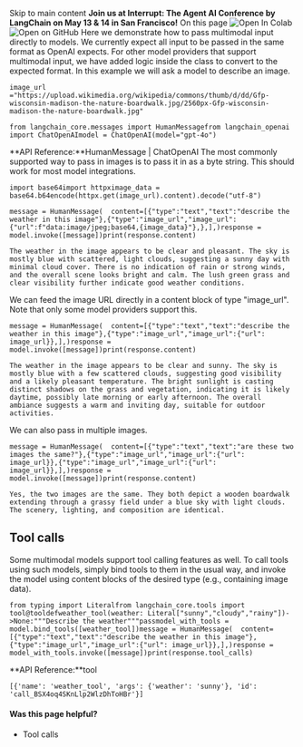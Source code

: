 Skip to main content
**Join us at Interrupt: The Agent AI Conference by LangChain on May 13 & 14 in San Francisco!**
On this page
![Open In Colab](https://colab.research.google.com/assets/colab-badge.svg)![Open on GitHub](https://img.shields.io/badge/Open%20on%20GitHub-grey?logo=github&logoColor=white)
Here we demonstrate how to pass multimodal input directly to models. We currently expect all input to be passed in the same format as OpenAI expects. For other model providers that support multimodal input, we have added logic inside the class to convert to the expected format.
In this example we will ask a model to describe an image.
```
image_url ="https://upload.wikimedia.org/wikipedia/commons/thumb/d/dd/Gfp-wisconsin-madison-the-nature-boardwalk.jpg/2560px-Gfp-wisconsin-madison-the-nature-boardwalk.jpg"
```

```
from langchain_core.messages import HumanMessagefrom langchain_openai import ChatOpenAImodel = ChatOpenAI(model="gpt-4o")
```

**API Reference:**HumanMessage | ChatOpenAI
The most commonly supported way to pass in images is to pass it in as a byte string. This should work for most model integrations.
```
import base64import httpximage_data = base64.b64encode(httpx.get(image_url).content).decode("utf-8")
```

```
message = HumanMessage(  content=[{"type":"text","text":"describe the weather in this image"},{"type":"image_url","image_url":{"url":f"data:image/jpeg;base64,{image_data}"},},],)response = model.invoke([message])print(response.content)
```

```
The weather in the image appears to be clear and pleasant. The sky is mostly blue with scattered, light clouds, suggesting a sunny day with minimal cloud cover. There is no indication of rain or strong winds, and the overall scene looks bright and calm. The lush green grass and clear visibility further indicate good weather conditions.
```

We can feed the image URL directly in a content block of type "image_url". Note that only some model providers support this.
```
message = HumanMessage(  content=[{"type":"text","text":"describe the weather in this image"},{"type":"image_url","image_url":{"url": image_url}},],)response = model.invoke([message])print(response.content)
```

```
The weather in the image appears to be clear and sunny. The sky is mostly blue with a few scattered clouds, suggesting good visibility and a likely pleasant temperature. The bright sunlight is casting distinct shadows on the grass and vegetation, indicating it is likely daytime, possibly late morning or early afternoon. The overall ambiance suggests a warm and inviting day, suitable for outdoor activities.
```

We can also pass in multiple images.
```
message = HumanMessage(  content=[{"type":"text","text":"are these two images the same?"},{"type":"image_url","image_url":{"url": image_url}},{"type":"image_url","image_url":{"url": image_url}},],)response = model.invoke([message])print(response.content)
```

```
Yes, the two images are the same. They both depict a wooden boardwalk extending through a grassy field under a blue sky with light clouds. The scenery, lighting, and composition are identical.
```

## Tool calls​
Some multimodal models support tool calling features as well. To call tools using such models, simply bind tools to them in the usual way, and invoke the model using content blocks of the desired type (e.g., containing image data).
```
from typing import Literalfrom langchain_core.tools import tool@tooldefweather_tool(weather: Literal["sunny","cloudy","rainy"])->None:"""Describe the weather"""passmodel_with_tools = model.bind_tools([weather_tool])message = HumanMessage(  content=[{"type":"text","text":"describe the weather in this image"},{"type":"image_url","image_url":{"url": image_url}},],)response = model_with_tools.invoke([message])print(response.tool_calls)
```

**API Reference:**tool
```
[{'name': 'weather_tool', 'args': {'weather': 'sunny'}, 'id': 'call_BSX4oq4SKnLlp2WlzDhToHBr'}]
```

#### Was this page helpful?
  * Tool calls


